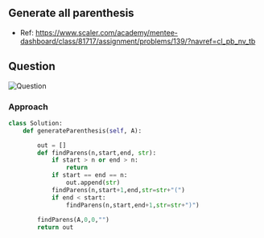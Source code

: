 

## Generate all parenthesis
- Ref: https://www.scaler.com/academy/mentee-dashboard/class/81717/assignment/problems/139/?navref=cl_pb_nv_tb

## Question
![Question](http://ankit-portfolio.s3-ap-southeast-1.amazonaws.com/images/datastructures/scaler/019-generate-all-parenthesis-question.png)


### Approach
```py
class Solution:
    def generateParenthesis(self, A):

        out = []
        def findParens(n,start,end, str):
            if start > n or end > n:
                return
            if start == end == n:
                out.append(str)
            findParens(n,start+1,end,str=str+"(")
            if end < start:
                findParens(n,start,end+1,str=str+")")
        
        findParens(A,0,0,"")
        return out
```